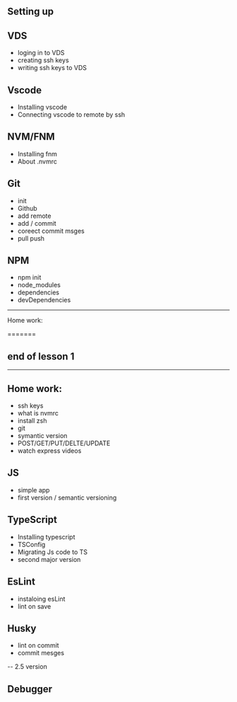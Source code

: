 ## Setting up

## VDS

- loging in to VDS
- creating ssh keys
- writing ssh keys to VDS

## Vscode

- Installing vscode
- Connecting vscode to remote by ssh

## NVM/FNM

- Installing fnm
- About .nvmrc

## Git

- init
- Github
- add remote
- add / commit
- coreect commit msges
- pull push

## NPM

- npm init
- node_modules
- dependencies
- devDependencies

---

Home work:

=======
## end of lesson 1
______ 
## Home work:
- ssh keys
- what is nvmrc
- install zsh
- git
- symantic version
- POST/GET/PUT/DELTE/UPDATE
- watch express videos

## JS

- simple app
- first version / semantic versioning

## TypeScript

- Installing typescript
- TSConfig
- Migrating Js code to TS
- second major version

## EsLint

- instaloing esLint
- lint on save

## Husky

- lint on commit
- commit mesges

-- 2.5 version

## Debugger
